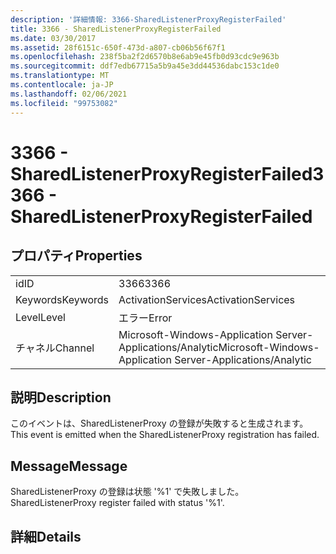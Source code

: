 ```yaml
---
description: '詳細情報: 3366-SharedListenerProxyRegisterFailed'
title: 3366 - SharedListenerProxyRegisterFailed
ms.date: 03/30/2017
ms.assetid: 28f6151c-650f-473d-a807-cb06b56f67f1
ms.openlocfilehash: 238f5ba2f2d6570b8e6ab9e45fb0d93cdc9e963b
ms.sourcegitcommit: ddf7edb67715a5b9a45e3dd44536dabc153c1de0
ms.translationtype: MT
ms.contentlocale: ja-JP
ms.lasthandoff: 02/06/2021
ms.locfileid: "99753082"
---
```

# <a name="3366---sharedlistenerproxyregisterfailed"></a><span data-ttu-id="f679c-103">3366 - SharedListenerProxyRegisterFailed</span><span class="sxs-lookup"><span data-stu-id="f679c-103">3366 - SharedListenerProxyRegisterFailed</span></span>

## <a name="properties"></a><span data-ttu-id="f679c-104">プロパティ</span><span class="sxs-lookup"><span data-stu-id="f679c-104">Properties</span></span>  
  
|||  
|-|-|  
|<span data-ttu-id="f679c-105">id</span><span class="sxs-lookup"><span data-stu-id="f679c-105">ID</span></span>|<span data-ttu-id="f679c-106">3366</span><span class="sxs-lookup"><span data-stu-id="f679c-106">3366</span></span>|  
|<span data-ttu-id="f679c-107">Keywords</span><span class="sxs-lookup"><span data-stu-id="f679c-107">Keywords</span></span>|<span data-ttu-id="f679c-108">ActivationServices</span><span class="sxs-lookup"><span data-stu-id="f679c-108">ActivationServices</span></span>|  
|<span data-ttu-id="f679c-109">Level</span><span class="sxs-lookup"><span data-stu-id="f679c-109">Level</span></span>|<span data-ttu-id="f679c-110">エラー</span><span class="sxs-lookup"><span data-stu-id="f679c-110">Error</span></span>|  
|<span data-ttu-id="f679c-111">チャネル</span><span class="sxs-lookup"><span data-stu-id="f679c-111">Channel</span></span>|<span data-ttu-id="f679c-112">Microsoft-Windows-Application Server-Applications/Analytic</span><span class="sxs-lookup"><span data-stu-id="f679c-112">Microsoft-Windows-Application Server-Applications/Analytic</span></span>|  
  
## <a name="description"></a><span data-ttu-id="f679c-113">説明</span><span class="sxs-lookup"><span data-stu-id="f679c-113">Description</span></span>  

 <span data-ttu-id="f679c-114">このイベントは、SharedListenerProxy の登録が失敗すると生成されます。</span><span class="sxs-lookup"><span data-stu-id="f679c-114">This event is emitted when the SharedListenerProxy registration has failed.</span></span>  
  
## <a name="message"></a><span data-ttu-id="f679c-115">Message</span><span class="sxs-lookup"><span data-stu-id="f679c-115">Message</span></span>  

 <span data-ttu-id="f679c-116">SharedListenerProxy の登録は状態 '%1' で失敗しました。</span><span class="sxs-lookup"><span data-stu-id="f679c-116">SharedListenerProxy register failed with status '%1'.</span></span>  
  
## <a name="details"></a><span data-ttu-id="f679c-117">詳細</span><span class="sxs-lookup"><span data-stu-id="f679c-117">Details</span></span>

